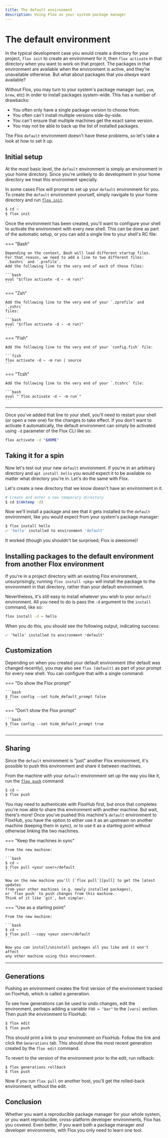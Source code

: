 ```yaml
---
title: The default environment
description: Using Flox as your system package manager
---
```


# The default environment

In the typical development case you would create a directory for your project,
`flox init` to create an environment for it,
then `flox activate` in that directory when you want to work on that project.
The packages in that environment are available when the environment is active,
and they're unavailable otherwise.
But what about packages that you _always_ want available?

Without Flox, you may turn to your system's package manager
(`apt`, `yum`, `brew`, etc)
in order to install packages system-wide.
This has a number of drawbacks:

- You often only have a single package version to choose from.
- You often can't install multiple versions side-by-side.
- You can't ensure that multiple machines get the exact same version.
- You may not be able to back up the list of installed packages.

The Flox `default` environment doesn't have these problems,
so let's take a look at how to set it up.

## Initial setup

At the most basic level,
the `default` environment is simply an environment in your home directory.
Since you're unlikely to do development in your home directory we treat this
environment specially.

In some cases Flox will prompt to set up your `default` environment for you.
To create the `default` environment yourself,
simply navigate to your home directory and run [`flox init`][init].

```bash
$ cd ~
$ flox init
```

Once the environment has been created,
you'll want to configure your shell to activate the environment with every new
shell.
This can be done as part of the automatic setup,
or you can add a single line to your shell's RC file:

=== "Bash"

    Depending on the context, Bash will load different startup files.
    For that reason, we need to add a line to two different files:
    `.bashrc` and `.profile`.
    Add the following line to the very end of each of those files:

    ```bash
    eval "$(flox activate -d ~ -m run)"
    ```

=== "Zsh"

    Add the following line to the very end of your `.zprofile` and `.zshrc`
    files:

    ```bash
    eval "$(flox activate -d ~ -m run)"
    ```

=== "Fish"

    Add the following line to the very end of your `config.fish` file:

    ```fish
    flox activate -d ~ -m run | source
    ```

=== "Tcsh"

    Add the following line to the very end of your `.tcshrc` file:

    ```bash
    eval "`flox activate -d ~ -m run`"
    ```

---

Once you've added that line to your shell,
you'll need to restart your shell (or open a new one) for the changes to
take effect.
If you don't want to activate it automatically, the default
environment can simply be activated using `-d` parameter of the Flox CLI
like so:

```bash
flox activate -d "$HOME"
```

## Taking it for a spin

Now let's test out your new `default` environment.
If you're in an arbitrary directory and `apt install hello` you would expect
it to be available no matter what directory you're in.
Let's do the same with Flox.

Let's create a new directory that we know doesn't have an environment in it.

```bash
# Create and enter a new temporary directory
$ cd $(mktemp -d)
```

Now we'll install a package and see that it gets installed to the `default`
environment,
like you would expect from your system's package manager:

```bash
$ flox install hello
✅ 'hello' installed to environment 'default'
```

It worked (though you shouldn't be surprised; Flox is awesome)!

## Installing packages to the default environment from another Flox environment

If you're in a project directory with an existing Flox environment,
unsurprisingly, running `flox install <pkg>` will install the package
to the environment in that directory, rather than your default environment.

Nevertheless, it's still easy to install whatever you wish to your `default`
environment.
All you need to do is pass the `-d` argument to the `install` command, like so:

```bash
flox install -d ~ hello
```

When you do this, you should see the following output, indicating success:

```console
✅ 'hello' installed to environment 'default'
```

## Customization

Depending on when you created your default environment
(the default was changed recently),
you may also see `flox [default]` as part of your prompt for every new shell.
You can configure that with a single command:

=== "Do show the Flox prompt"

    ```bash
    $ flox config --set hide_default_prompt false
    ```

=== "Don't show the Flox prompt"

    ```bash
    $ flox config --set hide_default_prompt true
    ```

---

## Sharing

Since the `default` environment is "just" another Flox environment,
it's possible to push this environment and share it between machines.

From the machine with your `default` environment set up the way you like it,
run the [`flox push`][push] command:

```bash
$ cd ~
$ flox push
```

You may need to authenticate with FloxHub first,
but once that completes you're now able to share this environment with another
machine.
But wait, there's more!
Once you've pushed this machine's `default` environment to FloxHub,
you have the option to either use it as an upstream on another machine
(keeping them in sync),
or to use it as a starting point without otherwise linking the two machines.

=== "Keep the machines in sync"

    From the new machine:

    ```bash
    $ cd ~
    $ flox pull <your user>/default
    ```

    Now on the new machine you'll [`flox pull`][pull] to get the latest updates
    from your other machines (e.g. newly installed packages),
    or `flox push` to push changes from this machine.
    Think of it like `git`, but simpler.

=== "Use as a starting point"

    From the new machine:

    ```bash
    $ cd ~
    $ flox pull --copy <your user>/default
    ```

    Now you can install/uninstall packages all you like and it won't affect
    any other machine using this environment.

---

## Generations

Pushing an environment creates the first version of the environment tracked on
FloxHub, which is called a generation.

To see how generations can be used to undo changes, edit the environment,
perhaps adding a variable `FOO = "bar"` to the `[vars]` section.
Then push the environment to FloxHub:

```bash
$ flox edit
$ flox push
```

This should print a link to your environment on FloxHub.
Follow the link and click the `Generations` tab.
This should show the most recent generation created by the `flox edit` command.

To revert to the version of the environment prior to the edit, run rollback:

```
$ flox generations rollback
$ flox push
```

Now if you run `flox pull` on another host, you'll get the rolled-back
environment, without the edit.

## Conclusion

Whether you want a reproducible package manager for your whole system,
or you want reproducible, cross-platform developer environments,
Flox has you covered.
Even better, if you want both a package manager _and_ developer environments,
with Flox you only need to learn one tool.

[init]: ../reference/command-reference/flox-init.md
[push]: ../reference/command-reference/flox-push.md
[pull]: ../reference/command-reference/flox-pull.md
